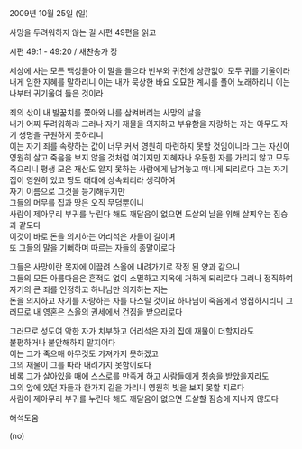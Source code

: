 2009년 10월 25일 (일)

사망을  두려워하지 않는 길   시편 49편을 읽고



시편 49:1 - 49:20 / 새찬송가  장


세상에 사는 모든 백성들아 
이 말을 들으라 빈부와 귀천에 상관없이 모두 귀를 기울이라 
내게 임한 지혜를 말하리니 이는 내가 묵상한 바요 
오묘한 계시를 풀어 노래하리니 이는 나부터 귀기울여 들은 것이라  

죄의 삯이 내 발꿈치를 쫓아와 나를 삼켜버리는 사망의 날을  
내가 어찌 두려워하랴 
그러나 자기 재물을 의지하고 부유함을 자랑하는 자는 
아무도 자기 생명을 구원하지 못하리니  
이는 자기 죄를 속량하는 값이 너무 커서 영원히 마련하지 못할 것임이니라 
그는 자신이 영원히 살고 죽음을 보지 않을 것처럼 여기지만 
지혜자나 우둔한 자를 가리지 않고 모두 죽으리니 
평생 모은 재산도 알지 못하는 사람에게 남겨놓고 떠나게 되리로다 
그는 자기 집이 영원히 있고 땅도 대대에 상속되리라 생각하여  
자기 이름으로 그것을 등기해두지만  
그들의 머무를 집과 땅은 오직 무덤뿐이니  
사람이 제아무리 부귀를 누린다 해도 깨달음이 없으면 
도살의 날을 위해 살찌우는 짐승과 같도다  
이것이 바로 돈을 의지하는 어리석은 자들이 길이며  
또 그들의 말을 기뻐하며 따르는 자들의 종말이로다   

그들은 사망이란 목자에 이끌려 스올에 내려가기로 작정 된 양과 같으니  
그들의 모든 아름다움은 흔적도 없이 소멸하고 지옥에 거하게 되리로다 
그러나 정직하여 자기의 큰 죄를 인정하고 하나님만 의지하는 자는  
돈을 의지하고 자기를 자랑하는 자를 다스릴 것이요 
하나님이 죽음에서 영접하시리니 그러므로 내 영혼은 스올의 권세에서 건짐을 받으리로다  

그러므로 성도여 악한 자가 치부하고 어리석은 자의 집에 재물이 더할지라도  
불평하거나 불안해하지 말지어다  
이는 그가 죽으매 아무것도 가져가지 못하겠고  
그의 재물이 그를 따라 내려가지 못함이로다  
비록 그가 살아있을 때에 스스로를 만족게 하고 
사람들에게 칭송을 받았을지라도  
그의 앞에 있던 자들과 한가지 길을 가리니 영원히 빛을 보지 못할 지로다  
사람이 제아무리 부귀를 누린다 해도 깨달음이 없으면 도살할 짐승에 지나지 않도다

해석도움





(no)